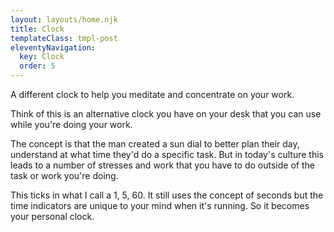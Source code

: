 ```yaml
---
layout: layouts/home.njk
title: Clock
templateClass: tmpl-post
eleventyNavigation:
  key: Clock
  order: 5
---
```


A different clock to help you meditate and concentrate on your work.

Think of this is an alternative clock you have on your desk that you can use while you're doing your work.

The concept is that the man created a sun dial to better plan their day, understand at what time they'd do a specific task. But in today's culture this leads to a number of stresses and work that you have to do outside of the task or work you're doing.

This ticks in what I call a 1, 5, 60. It still uses the concept of seconds but the time indicators are unique to your mind when it's running. So it becomes your personal clock. 

<div id="clock" class="clock"></div>

